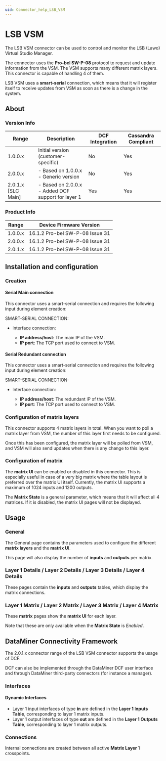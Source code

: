 ```yaml
---
uid: Connector_help_LSB_VSM
---
```


# LSB VSM

The LSB VSM connector can be used to control and monitor the LSB (Lawo) Virtual Studio Manager.

The connector uses the **Pro-bel SW-P-08** protocol to request and update information from the VSM. The VSM supports many different matrix layers. This connector is capable of handling 4 of them.

LSB VSM uses a **smart-serial** connection, which means that it will register itself to receive updates from VSM as soon as there is a change in the system.

## About

### Version Info

| Range              | Description                                            | DCF Integration | Cassandra Compliant |
|--------------------|--------------------------------------------------------|-----------------|---------------------|
| 1.0.0.x            | Initial version (customer-specific)                    | No              | Yes                 |
| 2.0.0.x            | - Based on 1.0.0.x <br>- Generic version               | No              | Yes                 |
| 2.0.1.x [SLC Main] | - Based on 2.0.0.x <br>- Added DCF support for layer 1 | Yes             | Yes                 |

### Product Info

| Range     | Device Firmware Version         |
|------------------|---------------------------------|
| 1.0.0.x          | 16.1.2 Pro-bel SW-P-08 Issue 31 |
| 2.0.0.x          | 16.1.2 Pro-bel SW-P-08 Issue 31 |
| 2.0.1.x          | 16.1.2 Pro-bel SW-P-08 Issue 31 |

## Installation and configuration

### Creation

#### Serial Main connection

This connector uses a smart-serial connection and requires the following input during element creation:

SMART-SERIAL CONNECTION:

- Interface connection:

  - **IP address/host**: The main IP of the VSM.
  - **IP port**: The TCP port used to connect to VSM.

#### Serial Redundant connection

This connector uses a smart-serial connection and requires the following input during element creation:

SMART-SERIAL CONNECTION:

- Interface connection:

  - **IP address/host**: The redundant IP of the VSM.
  - **IP port**: The TCP port used to connect to VSM.

### Configuration of matrix layers

This connector supports 4 matrix layers in total. When you want to poll a matrix layer from VSM, the number of this layer first needs to be configured.

Once this has been configured, the matrix layer will be polled from VSM, and VSM will also send updates when there is any change to this layer.

### Configuration of matrix

The **matrix UI** can be enabled or disabled in this connector. This is especially useful in case of a very big matrix where the table layout is preferred over the matrix UI itself. Currently, the matrix UI supports a maximum of 1024 inputs and 1200 outputs.

The **Matrix State** is a general parameter, which means that it will affect all 4 matrices. If it is disabled, the matrix UI pages will not be displayed.

## Usage

### General

The General page contains the parameters used to configure the different **matrix layers** and the **matrix UI**.

This page will also display the number of **inputs** and **outputs** per matrix.

### Layer 1 Details / Layer 2 Details / Layer 3 Details / Layer 4 Details

These pages contain the **inputs** and **outputs** tables, which display the matrix connections.

### Layer 1 Matrix / Layer 2 Matrix / Layer 3 Matrix / Layer 4 Matrix

These **matrix** pages show the **matrix UI** for each layer.

Note that these are only available when the **Matrix State** is *Enabled*.

## DataMiner Connectivity Framework

The 2.0.1.x connector range of the LSB VSM connector supports the usage of DCF.

DCF can also be implemented through the DataMiner DCF user interface and through DataMiner third-party connectors (for instance a manager).

### Interfaces

#### Dynamic Interfaces

- Layer 1 input interfaces of type **in** are defined in the **Layer 1 Inputs Table**, corresponding to layer 1 matrix inputs.
- Layer 1 output interfaces of type **out** are defined in the **Layer 1 Outputs Table**, corresponding to layer 1 matrix outputs.

### Connections

Internal connections are created between all active **Matrix Layer 1** crosspoints.

